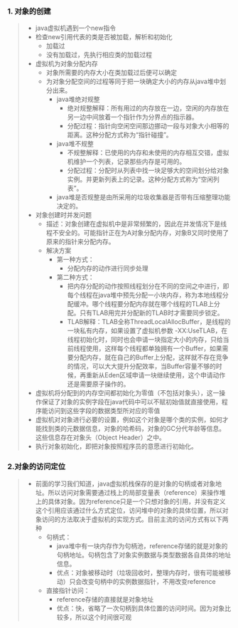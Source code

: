 ### 1. 对象的创建
>* java虚拟机遇到一个new指令
>* 检查new引用代表的类是否被加载，解析和初始化
>   * 加载过
>   * 没有加载过，先执行相应类的加载过程
>* 虚拟机为对象分配内存
>   * 对象所需要的内存大小在类加载过后便可以确定
>   * 为对象分配空间的过程等同于把一块确定大小的内存从java堆中划分出来。
>       * java堆绝对规整
>           * 绝对规整解释：所有用过的内存放在一边，空闲的内存放在另一边中间放着一个指针作为分界点的指示器。
>           * 分配过程：指针向空闲空间那边挪动一段与对象大小相等的距离。这种分配方式称为“指针碰撞”。
>       * java堆不规整
>           * 不规整解释：已使用的内存和未使用的内存相互交错，虚拟机维护一个列表，记录那些内存是可用的。
>           * 分配过程：分配时从列表中找一块足够大的空间划分给对象实例。并更新列表上的记录。这种分配方式称为“空闲列表”。
>       * java堆是否规整是由所采用的垃圾收集器是否带有压缩整理功能决定的。
>* 对象创建时并发问题
>   * 描述：对象创建在虚拟机中是非常频繁的，因此在并发情况下是线程不安全的。可能指针正在为A对象分配内存，对象B又同时使用了原来的指针来分配内存。
>   * 解决方案
>       * 第一种方式：
>           * 分配内存的动作进行同步处理
>       * 第二种方式：
>           * 把内存分配的动作按照线程划分在不同的空间之中进行，即每个线程在java堆中预先分配一小块内存，称为本地线程分配缓冲。哪个线程要分配内存就在哪个线程的TLAB上分配。只有TLAB用完并分配新的TLAB时才需要同步锁定。
>           * TLAB解释：TLAB全称ThreadLocalAllocBuffer，是线程的一块私有内存，如果设置了虚拟机参数 -XX:UseTLAB，在线程初始化时，同时也会申请一块指定大小的内存，只给当前线程使用，这样每个线程都单独拥有一个Buffer，如果需要分配内存，就在自己的Buffer上分配，这样就不存在竞争的情况，可以大大提升分配效率，当Buffer容量不够的时候，再重新从Eden区域申请一块继续使用，这个申请动作还是需要原子操作的。
>* 虚拟机将分配到的内存空间都初始化为零值（不包括对象头），这一操作保证了对象的实例字段在java代码中可以不赋初始值就直接使用，程序能访问到这些字段的数据类型所对应的零值
>* 虚拟机对对象进行必要的设置，例如这个对象是哪个类的实例，如何才能找到类的元数据信息，对象的哈希码，对象的GC分代年龄等信息。这些信息存在对象头（Object Header）之中。
>* 执行对象初始化，即把对象按照程序员的意愿进行初始化。
### 2.对象的访问定位
>* 前面的学习我们知道，java虚拟机栈保存的是对象的句柄或者对象地址。所以访问对象需要通过栈上的局部变量表（reference）来操作堆上的具体对象。因为reference只是一个只想对象的引用，并没有定义这个引用应该通过什么方式定位，访问堆中的对象的具体位置，所以对象访问的方法取决于虚拟机的实现方式。目前主流的访问方式有以下两种
>   * 句柄式：
>       * java堆中有一块内存作为句柄池，reference存储的就是对象的句柄地址。句柄包含了对象实例数据与类型数据各自具体的地址信息。
>       * 优点：对象被移动时（垃圾回收时，整理内存时，很有可能被移动）只会改变句柄中的实例数据指针，不用改变reference
>   * 直接指针访问：
>       * reference存储的直接就是对象地址
>       * 优点：快，省略了一次句柄到具体位置的访问时间。因为对象比较多，所以这个时间很可观